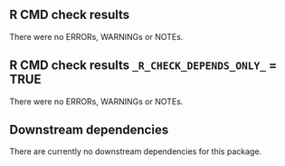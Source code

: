 
## R CMD check results
There were no ERRORs, WARNINGs or NOTEs. 

## R CMD check results `_R_CHECK_DEPENDS_ONLY_` = TRUE
There were no ERRORs, WARNINGs or NOTEs.

## Downstream dependencies
There are currently no downstream dependencies for this package.
